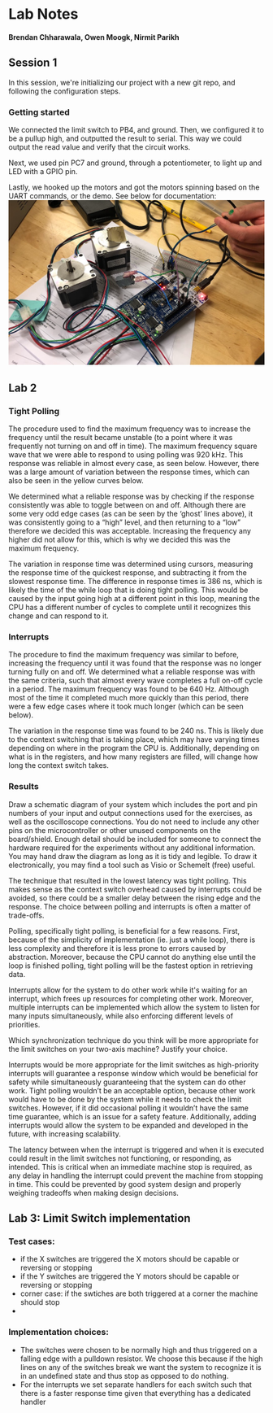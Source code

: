 # Lab Notes

#### Brendan Chharawala, Owen Moogk, Nirmit Parikh

## Session 1

In this session, we're initializing our project with a new git repo, and following the configuration steps.

### Getting started
We connected the limit switch to PB4, and ground. Then, we configured it to be a pullup high, and outputted the result to serial. This way we could output the read value and verify that the circuit works.

Next, we used pin PC7 and ground, through a potentiometer, to light up and LED with a GPIO pin.

Lastly, we hooked up the motors and got the motors spinning based on the UART commands, or the demo. See below for documentation:
![alt text](readme-images/image.png)


## Lab 2

### Tight Polling
The procedure used to find the maximum frequency was to increase the frequency until the result became unstable (to a point where it was frequently not turning on and off in time). The maximum frequency square wave that we were able to respond to using polling was 920 kHz. This response was reliable in almost every case, as seen below. However, there was a large amount of variation between the response times, which can also be seen in the yellow curves below.

We determined what a reliable response was by checking if the response consistently was able to toggle between on and off. Although there are some very odd edge cases (as can be seen by the ‘ghost’ lines above), it was consistently going to a “high” level, and then returning to a “low” therefore we decided this was acceptable. Increasing the frequency any higher did not allow for this, which is why we decided this was the maximum frequency.

The variation in response time was determined using cursors, measuring the response time of the quickest response, and subtracting it from the slowest response time. The difference in response times is 386 ns, which is likely the time of the while loop that is doing tight polling. This would be caused by the input going high at a different point in this loop, meaning the CPU has a different number of cycles to complete until it recognizes this change and can respond to it.

### Interrupts
The procedure to find the maximum frequency was similar to before, increasing the frequency until it was found that the response was no longer turning fully on and off. We determined what a reliable response was with the same criteria, such that almost every wave completes a full on-off cycle in a period. The maximum frequency was found to be 640 Hz. Although most of the time it completed much more quickly than this period, there were a few edge cases where it took much longer (which can be seen below).


The variation in the response time was found to be 240 ns. This is likely due to the context switching that is taking place, which may have varying times depending on where in the program the CPU is. Additionally, depending on what is in the registers, and how many registers are filled, will change how long the context switch takes.

### Results
Draw a schematic diagram of your system which includes the port and pin numbers of your input and output connections used for the exercises, as well as the oscilloscope connections. You do not need to include any other pins on the microcontroller or other unused components on the board/shield. Enough detail should be included for someone to connect the hardware required for the experiments without any additional information. You may hand draw the diagram as long as it is tidy and legible. To draw it electronically, you may find a tool such as Visio or SchemeIt (free) useful.

The technique that resulted in the lowest latency was tight polling. This makes sense as the context switch overhead caused by interrupts could be avoided, so there could be a smaller delay between the rising edge and the response.
The choice between polling and interrupts is often a matter of trade-offs. 

Polling, specifically tight polling, is beneficial for a few reasons. First, because of the simplicity of implementation (ie. just a while loop), there is less complexity and therefore it is less prone to errors caused by abstraction. Moreover, because the CPU cannot do anything else until the loop is finished polling, tight polling will be the fastest option in retrieving data.

Interrupts allow for the system to do other work while it's waiting for an interrupt, which frees up resources for completing other work. Moreover, multiple interrupts can be implemented which allow the system to listen for many inputs simultaneously, while also enforcing different levels of priorities.

Which synchronization technique do you think will be more appropriate for the limit switches on your two-axis machine? Justify your choice.

Interrupts would be more appropriate for the limit switches as high-priority interrupts will guarantee a response window which would be beneficial for safety while simultaneously guaranteeing that the system can do other work. Tight polling wouldn’t be an acceptable option, because other work would have to be done by the system while it needs to check the limit switches. However, if it did occasional polling it wouldn’t have the same time guarantee, which is an issue for a safety feature. Additionally, adding interrupts would allow the system to be expanded and developed in the future, with increasing scalability.

The latency between when the interrupt is triggered and when it is executed could result in the limit switches not functioning, or responding, as intended. This is critical when an immediate machine stop is required, as any delay in handling the interrupt could prevent the machine from stopping in time. This could be prevented by good system design and properly weighing tradeoffs when making design decisions.


## Lab 3: Limit Switch implementation
### Test cases:
- if the X switches are triggered the X motors should be capable or reversing or stopping
- if the Y switches are triggered the Y motors should be capable or reversing or stopping
- corner case: if the swtiches are both triggered at a corner the machine should stop
- 

### Implementation choices:
- The switches were chosen to be normally high and thus triggered on a falling edge with a pulldown resistor. We choose this because if the high lines on any of the switches break we want the system to recognize it is in an undefined state and thus stop as opposed to do nothing.
- For the interrupts we set separate handlers for each switch such that there is a faster response time given that everything has a dedicated handler
